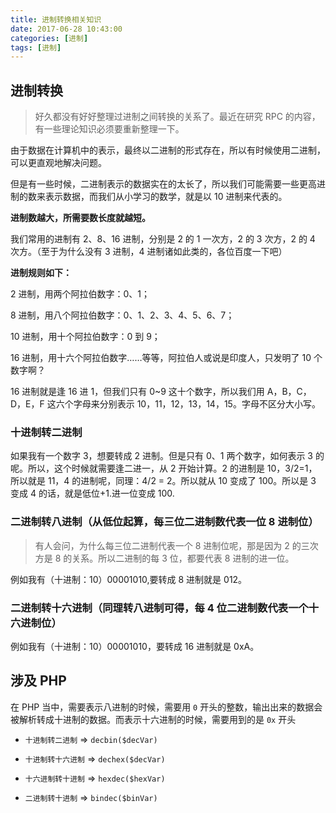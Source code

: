 ```yaml
---
title: 进制转换相关知识
date: 2017-06-28 10:43:00
categories: [进制]
tags: [进制]
---
```


## 进制转换

> 好久都没有好好整理过进制之间转换的关系了。最近在研究 RPC 的内容，有一些理论知识必须要重新整理一下。

由于数据在计算机中的表示，最终以二进制的形式存在，所以有时候使用二进制，可以更直观地解决问题。

但是有一些时候，二进制表示的数据实在的太长了，所以我们可能需要一些更高进制的数来表示数据，而我们从小学习的数学，就是以 10 进制来代表的。

**进制数越大，所需要数长度就越短。**

我们常用的进制有 2、8、16 进制，分别是 2 的 1 一次方，2 的 3 次方，2 的 4 次方。（至于为什么没有 3 进制，4 进制诸如此类的，各位百度一下吧）

<!-- more -->

**进制规则如下：**

2 进制，用两个阿拉伯数字：0、1；

8 进制，用八个阿拉伯数字：0、1、2、3、4、5、6、7；

10 进制，用十个阿拉伯数字：0 到 9；

16 进制，用十六个阿拉伯数字……等等，阿拉伯人或说是印度人，只发明了 10 个数字啊？

16 进制就是逢 16 进 1，但我们只有 0~9 这十个数字，所以我们用 A，B，C，D，E，F 这六个字母来分别表示 10，11，12，13，14，15。字母不区分大小写。

### 十进制转二进制

如果我有一个数字 3，想要转成 2 进制。但是只有 0、1 两个数字，如何表示 3 的呢。所以，这个时候就需要逢二进一，从 2 开始计算。2 的进制是 10，3/2=1，所以就是 11，4 的进制呢，同理：4/2 = 2。所以就从 10 变成了 100。所以是 3 变成 4 的话，就是低位+1.进一位变成 100.

### 二进制转八进制（从低位起算，每三位二进制数代表一位 8 进制位）

> 有人会问，为什么每三位二进制代表一个 8 进制位呢，那是因为 2 的三次方是 8 的关系。所以二进制的每 3 位，都要代表 8 进制的进一位。

例如我有（十进制：10）00001010,要转成 8 进制就是 012。

### 二进制转十六进制（同理转八进制可得，每 4 位二进制数代表一个十六进制位）

例如我有（十进制：10）00001010，要转成 16 进制就是 0xA。

## 涉及 PHP

在 PHP 当中，需要表示八进制的时候，需要用 `0` 开头的整数，输出出来的数据会被解析转成十进制的数据。而表示十六进制的时候，需要用到的是 `0x` 开头

- `十进制转二进制` => `decbin($decVar)`

- `十进制转十六进制` => `dechex($decVar)`

- `十六进制转十进制` => `hexdec($hexVar)`

- `二进制转十进制` => `bindec($binVar)`
